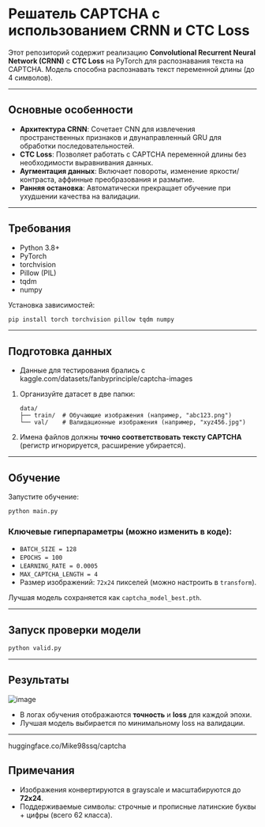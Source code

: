 # Решатель CAPTCHA с использованием CRNN и CTC Loss

Этот репозиторий содержит реализацию **Convolutional Recurrent Neural Network (CRNN)** с **CTC Loss** на PyTorch для распознавания текста на CAPTCHA. Модель способна распознавать текст переменной длины (до 4 символов).

---

## Основные особенности
- **Архитектура CRNN**: Сочетает CNN для извлечения пространственных признаков и двунаправленный GRU для обработки последовательностей.
- **CTC Loss**: Позволяет работать с CAPTCHA переменной длины без необходимости выравнивания данных.
- **Аугментация данных**: Включает повороты, изменение яркости/контраста, аффинные преобразования и размытие.
- **Ранняя остановка**: Автоматически прекращает обучение при ухудшении качества на валидации.

---

## Требования
- Python 3.8+
- PyTorch
- torchvision
- Pillow (PIL)
- tqdm
- numpy

Установка зависимостей:
```bash
pip install torch torchvision pillow tqdm numpy
```

---

## Подготовка данных
- Данные для тестирования брались с kaggle.com/datasets/fanbyprinciple/captcha-images
1. Организуйте датасет в две папки:
   ```
   data/
   ├── train/  # Обучающие изображения (например, "abc123.png")
   └── val/    # Валидационные изображения (например, "xyz456.jpg")
   ```
2. Имена файлов должны **точно соответствовать тексту CAPTCHA** (регистр игнорируется, расширение убирается).

---

## Обучение
Запустите обучение:
```bash
python main.py
```

### Ключевые гиперпараметры (можно изменить в коде):
- `BATCH_SIZE = 128`
- `EPOCHS = 100`
- `LEARNING_RATE = 0.0005`
- `MAX_CAPTCHA_LENGTH = 4`
- Размер изображений: `72x24` пикселей (можно настроить в `transform`).

Лучшая модель сохраняется как `captcha_model_best.pth`.

---
## Запуск проверки модели

```bash
python valid.py
```

---
## Результаты

![image](https://github.com/user-attachments/assets/559fd8c1-eae0-4c3b-bc3f-f40680ff359b)

- В логах обучения отображаются **точность** и **loss** для каждой эпохи.
- Лучшая модель выбирается по минимальному loss на валидации.
---
huggingface.co/Mike98ssq/captcha

## Примечания
- Изображения конвертируются в grayscale и масштабируются до **72x24**.
- Поддерживаемые символы: строчные и прописные латинские буквы + цифры (всего 62 класса).
